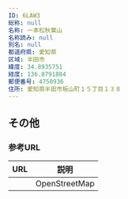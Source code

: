 ```yaml
---
ID: 6LAW3
総称: null
名称: 一本松秋葉山
名称読み: null
別名: null
都道府県: 愛知県
区域: 半田市
緯度: 34.8935751
経度: 136.8791884
郵便番号: 4750936
住所: 愛知県半田市板山町１５丁目１３８
---
```


## その他

### 参考URL

| URL | 説明          |
| --- | ------------- |
|     | OpenStreetMap |
